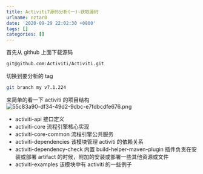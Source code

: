 ```yaml
---
title: Activiti7源码分析(一)-获取源码
urlname: nztar0
date: '2020-09-29 22:02:30 +0800'
tags: []
categories: []
---
```


首先从 github 上面下载源码

```bash
git@github.com:Activiti/Activiti.git
```

切换到要分析的 tag

```bash
git branch my v7.1.224
```

来简单的看一下 activiti 的项目结构
![55c83a90-df34-49d2-9dbc-e7fdbcdfe676.png](/images/1601388229950-3c381d63-239a-4fed-8771-56d2b23d855a.png)

- activiti-api 接口定义
- activiti-core 流程引擎核心实现
- activiti-core-common 流程引擎公共服务
- activiti-dependencies 该模块管理 activiti 的依赖关系
- activiti-dependency-check 内置 build-helper-maven-plugin 插件负责在安装或部署 artifact 的时候，附加的安装或部署一些其他资源或文件
- activiti-examples 该模块中有 activiti 的一些例子
